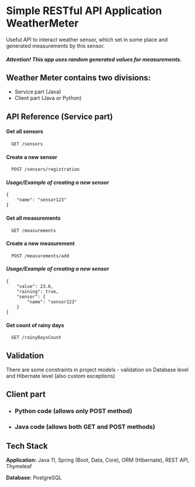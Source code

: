
# Simple RESTful API Application WeatherMeter

Useful API to interact weather sensor, which set in some place and generated measurements by this sensor.

#### _Attention! This app uses random generated values for measurements._

## Weather Meter contains two divisions:

- Service part (Java) 
- Client part (Java or Python)

## API Reference (Service part)

#### **Get** all sensors
```
  GET /sensors
```
#### **Create** a new sensor
```
  POST /sensors/registration
```
#### _Usage/Example of creating a new sensor_
```
{
    "name": "sensor123"
}
```
#### **Get** all measurements
```
  GET /measurements
```
#### **Create** a new measurement
```
  POST /measurements/add
```
#### _Usage/Example of creating a new sensor_
```
{
    "value": 23.6,
    "raining": true,
    "sensor": {
        "name": "sensor123"
    }
}
```
#### **Get** count of rainy days
```
  GET /rainyDaysCount
```
## Validation
There are some constraints in project models - validation on Database level and Hibernate level (also custom exceptions)

## Client part
- ### Python code (allows only POST method)
- ### Java code (allows both GET and POST methods)

## Tech Stack

**Application:** Java 11, Spring (Boot, Data, Core), ORM (Hibernate), REST API, Thymeleaf

**Database:** PostgreSQL
